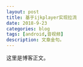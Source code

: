```yaml
---
layout: post
title: 基于ijkplayer实现拉流
date: 2018-9-23
categories: blog
tags: [android,音视频]
description: 文章金句。
---
```


这里是博客正文。












